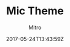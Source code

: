 ---
title: "Mic Theme"
github: https://github.com/miccall/hexo-theme-Mic_Theme
demo: http://miccall.tech/
author: Mitro
ssg:
  - Hexo
cms:
  - No Cms
date: 2017-05-24T13:43:59Z
github_branch: master
description: "hexo theme "
---